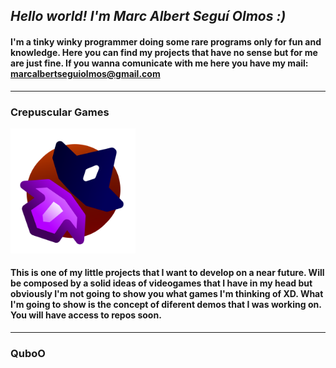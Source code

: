 ## _Hello world! I'm Marc Albert Seguí Olmos :)_
#### I'm a tinky winky programmer doing some rare programs only for fun and knowledge. Here you can find my projects that have no sense but for me are just fine. If you wanna comunicate with me here you have my mail: [marcalbertseguiolmos@gmail.com](http://www.gmail.com)
---
### Crepuscular Games
<left><img src="Crepuscular_Games_Logo.png" alt="drawing" width="200" /></left>
#### This is one of my little projects that I want to develop on a near future. Will be composed by a solid ideas of videogames that I have in my head but obviously I'm not going to show you what games I'm thinking of XD. What I'm going to show is the concept of diferent demos that I was working on. You will have access to repos soon. 
---
### QuboO
